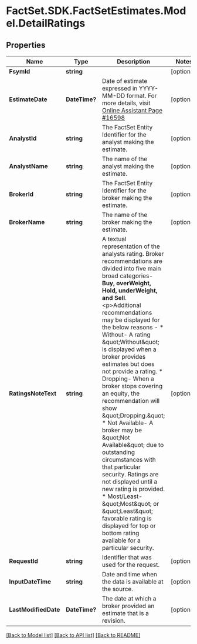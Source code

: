 # FactSet.SDK.FactSetEstimates.Model.DetailRatings

## Properties

Name | Type | Description | Notes
------------ | ------------- | ------------- | -------------
**FsymId** | **string** |  | [optional] 
**EstimateDate** | **DateTime?** | Date of estimate expressed in YYYY-MM-DD format. For more details, visit [Online Assistant Page #16598](https://oa.apps.factset.com/pages/16598) | [optional] 
**AnalystId** | **string** | The FactSet Entity Identifier for the analyst making the estimate. | [optional] 
**AnalystName** | **string** | The name of the analyst making the estimate. | [optional] 
**BrokerId** | **string** | The FactSet Entity Identifier for the broker making the estimate. | [optional] 
**BrokerName** | **string** | The name of the broker making the estimate. | [optional] 
**RatingsNoteText** | **string** | A textual representation of the analysts rating. Broker recommendations are divided into five main broad categories- **Buy, overWeight, Hold, underWeight, and Sell**.&lt;p&gt;Additional recommendations may be displayed for the below reasons -  * Without- A rating \&quot;Without\&quot; is displayed when a broker provides estimates but does not provide a rating. * Dropping- When a broker stops covering an equity, the recommendation will show \&quot;Dropping.\&quot; * Not Available- A broker may be \&quot;Not Available\&quot; due to outstanding circumstances with that particular security. Ratings are not displayed until a new rating is provided. * Most/Least- \&quot;Most\&quot; or \&quot;Least\&quot; favorable rating is displayed for top or bottom rating available for a particular security.  | [optional] 
**RequestId** | **string** | Identifier that was used for the request. | [optional] 
**InputDateTime** | **string** | Date and time when the data is available at the source. | [optional] 
**LastModifiedDate** | **DateTime?** | The date at which a broker provided an estimate that is a revision. | [optional] 

[[Back to Model list]](../README.md#documentation-for-models) [[Back to API list]](../README.md#documentation-for-api-endpoints) [[Back to README]](../README.md)

